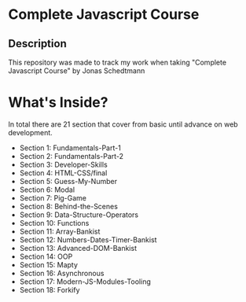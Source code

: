 # Complete Javascript Course

## Description

This repository was made to track my work when taking "Complete Javascript Course" by Jonas Schedtmann

# What's Inside?

In total there are 21 section that cover from basic until advance on web development.

- Section 1: Fundamentals-Part-1
- Section 2: Fundamentals-Part-2
- Section 3: Developer-Skills
- Section 4: HTML-CSS/final
- Section 5: Guess-My-Number
- Section 6: Modal
- Section 7: Pig-Game
- Section 8: Behind-the-Scenes
- Section 9: Data-Structure-Operators
- Section 10: Functions
- Section 11: Array-Bankist
- Section 12: Numbers-Dates-Timer-Bankist
- Section 13: Advanced-DOM-Bankist
- Section 14: OOP
- Section 15: Mapty
- Section 16: Asynchronous
- Section 17: Modern-JS-Modules-Tooling
- Section 18: Forkify
